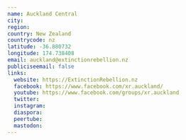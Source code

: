 ```yaml
---
name: Auckland Central
city:
region:
country: New Zealand
countrycode: nz
latitude: -36.880732
longitude: 174.738408
email: auckland@extinctionrebellion.nz
publiciseemail: false
links:
  website: https://ExtinctionRebellion.nz
  facebook: https://www.facebook.com/xr.auckland/
  youtube: https://www.facebook.com/groups/xr.auckland
  twitter:
  instagram:
  diaspora:
  peertube:
  mastodon:
---
```

